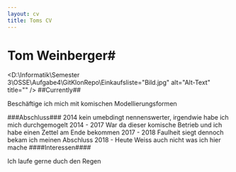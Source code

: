 ```yaml
---
layout: cv
title: Toms CV
---
```



# Tom Weinberger#
<D:\Informatik\Semester 3\OSSE\Aufgabe4\GitKlonRepo\Einkaufsliste="Bild.jpg" alt="Alt-Text" title="" />
##Currently##

Beschäftige ich mich mit komischen Modellierungsformen

###Abschluss###
2014 kein umebdingt nennenswerter, irgendwie habe  ich mich durchgemogelt
2014 - 2017 War da dieser komische Betrieb und ich habe einen Zettel am Ende bekommen
2017 - 2018 Faulheit siegt dennoch bekam ich meinen Abschluss
2018 - Heute Weiss auch  nicht was ich hier mache
####Interessen####

Ich laufe gerne duch den Regen